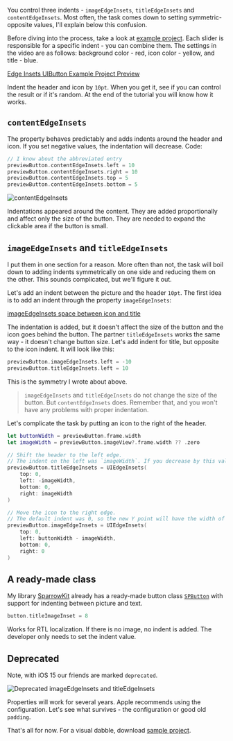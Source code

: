You control three indents - `imageEdgeInsets`, `titleEdgeInsets` and `contentEdgeInsets`. Most often, the task comes down to setting symmetric-opposite values, I'll explain below this confusion.

Before diving into the process, take a look at [example project](https://cdn.sparrowcode.io/tutorials/edge-insets-uibutton/example-project.zip). Each slider is responsible for a specific indent - you can combine them. The settings in the video are as follows: background color - red, icon color - yellow, and title - blue.

[Edge Insets UIButton Example Project Preview](https://cdn.sparrowcode.io/tutorials/edge-insets-uibutton/edge-insets-uibutton-example-preview.mov)

Indent the header and icon by `10pt`. When you get it, see if you can control the result or if it's random. At the end of the tutorial you will know how it works.

## `contentEdgeInsets`

The property behaves predictably and adds indents around the header and icon. If you set negative values, the indentation will decrease. Code:

```swift
// I know about the abbreviated entry
previewButton.contentEdgeInsets.left = 10
previewButton.contentEdgeInsets.right = 10
previewButton.contentEdgeInsets.top = 5
previewButton.contentEdgeInsets.bottom = 5
```

![contentEdgeInsets](https://cdn.sparrowcode.io/tutorials/edge-insets-uibutton/content-edge-insets.png)

Indentations appeared around the content. They are added proportionally and affect only the size of the button. They are needed to expand the clickable area if the button is small.

## `imageEdgeInsets` and `titleEdgeInsets`

I put them in one section for a reason. More often than not, the task will boil down to adding indents symmetrically on one side and reducing them on the other. This sounds complicated, but we'll figure it out.

Let's add an indent between the picture and the header `10pt`. The first idea is to add an indent through the property `imageEdgeInsets`:

[imageEdgeInsets space between icon and title](https://cdn.sparrowcode.io/tutorials/edge-insets-uibutton/image-edge-insets-space-icon-title.mov)

The indentation is added, but it doesn't affect the size of the button and the icon goes behind the button. The partner `titleEdgeInsets` works the same way - it doesn't change button size. Let's add indent for title, but opposite to the icon indent. It will look like this:

```swift
previewButton.imageEdgeInsets.left = -10
previewButton.titleEdgeInsets.left = 10
```

This is the symmetry I wrote about above.

>`imageEdgeInsets` and `titleEdgeInsets` do not change the size of the button. But `contentEdgeInsets` does. Remember that, and you won't have any problems with proper indentation.

Let's complicate the task by putting an icon to the right of the header.

```swift
let buttonWidth = previewButton.frame.width
let imageWidth = previewButton.imageView?.frame.width ?? .zero

// Shift the header to the left edge. 
// The indent on the left was `imageWidth`. If you decrease by this value, you get the left edge.
previewButton.titleEdgeInsets = UIEdgeInsets(
    top: 0, 
    left: -imageWidth, 
    bottom: 0, 
    right: imageWidth
)

// Move the icon to the right edge.
// The default indent was 0, so the new Y point will have the width of the icon.
previewButton.imageEdgeInsets = UIEdgeInsets(
    top: 0, 
    left: buttonWidth - imageWidth, 
    bottom: 0, 
    right: 0
)
```

## A ready-made class

My library [SparrowKit](https://github.com/ivanvorobei/SparrowKit) already has a ready-made button class [`SPButton`](https://github.com/ivanvorobei/SparrowKit/blob/main/Sources/SparrowKit/UIKit/Classes/Buttons/SPButton.swift) with support for indenting between picture and text.

```swift
button.titleImageInset = 8
```

Works for RTL localization. If there is no image, no indent is added. The developer only needs to set the indent value.

## Deprecated

Note, with iOS 15 our friends are marked `deprecated`.

![Deprecated imageEdgeInsets and titleEdgeInsets](https://cdn.sparrowcode.io/tutorials/edge-insets-uibutton/depricated.png)

Properties will work for several years. Apple recommends using the configuration. Let's see what survives - the configuration or good old `padding`.

That's all for now. For a visual dabble, download [sample project](https://cdn.sparrowcode.io/tutorials/edge-insets-uibutton/example-project.zip).
